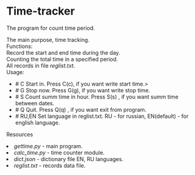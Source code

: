 <H1>Time-tracker</H1>

<p>The program for count time period.</p>
<p>
The main purpose, time tracking.<br>
Functions:<br>
Record the start and end time during the day.<br>
Counting the total time in a specified period.<br>
All records in file <i>reglist.txt</i>.<br>
Usage: <ul>
	 <li># C 	Start in. Press C(c), if you want write start time.>
	 <li># G 	Stop now. Press G(g), if you want write stop time.
	 <li># S 	Count summ time in hour. Press S(s) , if you want summ time between dates.
	 <li># Q 	Quit. Press Q(q) , if you want exit from program.
	 <li># RU,EN 	Set language in reglist.txt. RU - for russian, EN(default) - for english language.
    </ul>
 </p>
 
 <p>Resources<br>
 <li> <i>gettime.py</i> - main program.
 <li> <i>calc_time.py</i> - time counter module.
 <li> <i>dict.json</i> - dictionary file EN, RU languages.
 <li> <i>reglist.txt</i> - records data file.
 </p>